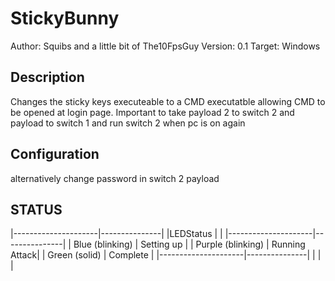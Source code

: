 # StickyBunny

Author:	Squibs and a little bit of The10FpsGuy
Version:	0.1
Target:	Windows

## Description

Changes the sticky keys executeable to a CMD executatble allowing CMD to be opened at login page.
Important to take payload 2 to switch 2 and payload to switch 1 and run switch 2 when pc is on again

## Configuration

alternatively change password in switch 2 payload 

## STATUS
|---------------------|---------------|
|LEDStatus            |               |
|---------------------|---------------|
| Blue (blinking)	  | Setting up    |
| Purple (blinking)   |	Running Attack|
| Green (solid)	      | Complete      |
|---------------------|---------------|
|                     |               |
